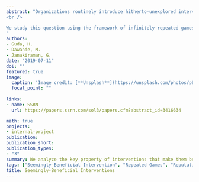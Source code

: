 ```yaml
---
abstract: "Organizations routinely introduce hitherto-unexplored interventions aimed at improving their supply chains. Consider a principal (e.g., a firm or a social planner) that implements a “seemingly-helpful” intervention, broadly interpreted as follows: For any fixed actions of the principal and the agents (e.g., consumers), the payoff of the principal is higher in the presence of the intervention relative to that in its absence. While one would expect such well-intentioned interventions to benefit the principal, several papers within the operations management (OM) literature show that the principal’s equilibrium payoff can be hurt, even when the implementation costs of the intervention are ignored. While, in many cases, such a conclusion is based on the analysis of a single-shot, simultaneous-move game, a repeated-interaction setting can also serve as an appropriate environment. A fundamental question then arises: Does this conclusion hold even under repeated interactions over the long run? <br />
<br />

We study this question using the framework of infinitely repeated games and the notion of a precommitment equilibrium from the literature on reputation in repeated games. We identify two key characteristics that determine whether a seemingly-beneficial intervention will help, or can possibly hurt the firm: (a) the nature of the intervention (ceteris paribus, does the intervention induce the agents to react in a manner favorable to the principal?), and (b) the extent of interaction (single-shot at one extreme and infinitely-repeated at the other). Interestingly, we show that seemingly-beneficial interventions can hurt the firm even under repeated interactions. We present a set of easy to interpret conditions under which the benefit of such interventions can be confirmed under repeated interactions. We illustrate our findings on the settings analyzed in two recent papers.
"
authors:
- Guda, H.
- Dawande, M.
- Janakiraman, G.
date: "2019-07-11"
doi: ""
featured: true
image:
  caption: 'Image credit: [**Unsplash**](https://unsplash.com/photos/pLCdAaMFLTE)'
  focal_point: ""
  
links:
- name: SSRN
  url: https://papers.ssrn.com/sol3/papers.cfm?abstract_id=3416634

math: true
projects:
- internal-project
publication: 
publication_short: 
publication_types:
- "3"
summary: We analyze the key property of interventions that make them beneficial to one or all members in an interaction. 
tags: ["Seemingly-Beneficial Intervention", "Repeated Games", "Reputation"]
title: Seemingly-Beneficial Interventions
---
```

